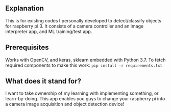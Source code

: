 ## Explanation
This is for existing codes I personally developed to detect/classify objects for raspberry pi 3.
It consists of a camera controller and an image interpreter app, and ML training/test app.

## Prerequisites 
Works with OpenCV, and keras, sklearn embedded with Python 3.7.
To fetch required components to make this work:
`pip install -r requirements.txt`

## What does it stand for?
I want to take ownership of my learning with implementing something, or learn-by-doing.
This app enables you guys to change your raspberry pi into a camera image acquisition and object detection device!
